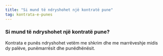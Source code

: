 ```yaml
---
title: "Si mund të ndryshohet një kontratë pune"
tag: kontrata-e-punes
---
```


### Si mund të ndryshohet një kontratë pune?

Kontrata e punës ndryshohet vetëm me shkrim dhe me marrëveshje midis dy palëve, punëmarrësit dhe punëdhënësit. 
